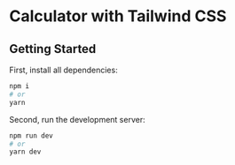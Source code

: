 # Calculator with Tailwind CSS

## Getting Started

First, install all dependencies:

```bash
npm i
# or
yarn
```

Second, run the development server:

```bash
npm run dev
# or
yarn dev
```
